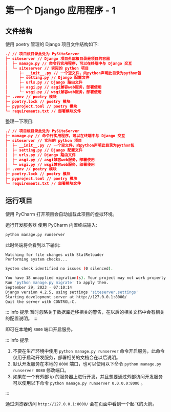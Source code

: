 # 第一个 Django 应用程序 - 1

## 文件结构

使用 poetry 管理的 Django 项目文件结构如下:

```json
./ // 项目根目录此处为 PySiteServer
├─ siteserver // Django 项目外部根目录是项目的容器
│  ├─ manage.py // 命令行实用程序，可以在终端中与 Django 交互
│  └─ siteserver // 实际的 python 项目
│     ├─ __init__.py // 一个空文件，向python声明此目录为python包
│     ├─ setting.py // Django 配置文件
│     ├─ urls.py // Django 路由文件
│     ├─ asgi.py // asgi兼容web服务，部署使用
│     └─ wsgi.py // wsgi兼容web服务，部署使用
├─ .venv // poetry 模块
├─ poetry.lock // poetry 模块
├─ pyproject.toml // poetry 模块
└─ requirements.txt // 部署模块文件
```

整理一下项目:

```json
./ // 项目根目录此处为 PySiteServer
├─ manage.py // 命令行实用程序，可以在终端中与 Django 交互
├─ siteserver // 实际的 python 项目
│  ├─ __init__.py // 一个空文件，向python声明此目录为python包
│  ├─ setting.py // Django 配置文件
│  ├─ urls.py // Django 路由文件
│  ├─ asgi.py // asgi兼容web服务，部署使用
│  └─ wsgi.py // wsgi兼容web服务，部署使用
├─ .venv // poetry 模块
├─ poetry.lock // poetry 模块
├─ pyproject.toml // poetry 模块
└─ requirements.txt // 部署模块文件
```

## 运行项目

使用 PyCharm 打开项目会自动加载此项目的虚拟环境。

运行开发服务器 使用 PyCharm 内置终端输入:

```sh
python manage.py runserver
```

此时终端将会看到以下输出:

```sh
Watching for file changes with StatReloader
Performing system checks...

System check identified no issues (0 silenced).

You have 18 unapplied migration(s). Your project may not work properly until you apply the migrations for app(s): admin, auth, contenttypes, sessions.
Run 'python manage.py migrate' to apply them.
September 29, 2023 - 07:10:14
Django version 4.2.5, using settings 'siteserver.settings'
Starting development server at http://127.0.0.1:8000/
Quit the server with CONTROL-C.

```

::: info 提示
暂时忽略关于数据库迁移相关的警告，在以后的相关文档中会有相关的配置说明。
:::

即可在本地的 `8000` 端口开启服务。

::: info 提示

1. 不要在生产环境中使用 `python manage.py runserver` 命令开启服务，此命令仅用于启动开发服务，部署相关的文档会在以后说明。
2. 默认开发服务在本地的 `8000` 端口，也可以使用以下命令 `python manage.py runserver 8080` 修改端口。
3. 如果在一个有外部 ip 的服务器上进行开发，并且想要通过外部访问开发服务可以使用以下命令 `python manage.py runserver 0.0.0.0:8000` 。

:::

通过浏览器访问 `http://127.0.0.1:8000/` 会在页面中看到一个起飞的火箭。

